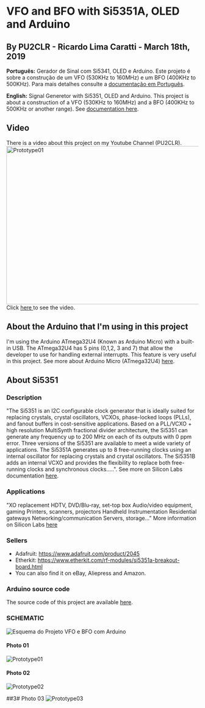 # VFO and BFO with Si5351A, OLED and Arduino

## By PU2CLR - Ricardo Lima Caratti - March 18th, 2019

__Português:__ Gerador de Sinal com Si5341, OLED e Arduino. Este projeto é sobre a construção de um VFO (530KHz to 160MHz) e um BFO (400KHz to 500KHz). Para mais detalhes consulte a <a href="https://github.com/pu2clr/VFO_BFO_OLED_ARDUINO/tree/master/Doc/Pt">documentação em Português</a>. 

__English:__ Signal Generetor with Si5351, OLED and Arduino. This project is about a construction of a VFO (530KHz to 160MHz) and a BFO (400KHz to 500KHz or another range). See <a href="https://github.com/pu2clr/VFO_BFO_OLED_ARDUINO/tree/master/Doc/En">documentation here</a>.


## Video

There is a video about this project on my Youtube Channel (PU2CLR).
 <img src="https://github.com/pu2clr/VFO_BFO_OLED_ARDUINO/blob/master/images/prototype_photo_01.jpg" alt="Prototype01" height="414" width="520">
Click <a href="https://youtu.be/pFDvcIk5EAk"  target="_blank"> here </a> to see the video.

## About the Arduino that I'm using in this project

I'm using the Arduino ATmega32U4 (Known as Arduino Micro) with a built-in USB.  The ATmega32U4 has 5 pins (0,1,2, 3 and 7) that allow the developer to use for handling external interrupts. This feature is very useful in this project. See more about Arduino Micro (ATmega32U4) <a href="https://store.arduino.cc/usa/arduino-micro">here</a>.


## About Si5351

### Description

"The Si5351 is an I2C configurable clock generator that is ideally suited for replacing crystals, crystal oscillators, VCXOs, phase-locked loops (PLLs), and fanout buffers in cost-sensitive applications. Based on a PLL/VCXO + high resolution MultiSynth fractional divider architecture, the Si5351 can generate any frequency up to 200 MHz on each of its outputs with 0 ppm error. Three versions of the Si5351 are available to meet a wide variety of applications. The Si5351A generates up to 8 free-running clocks using an internal oscillator for replacing crystals and crystal oscillators. The Si5351B adds an internal VCXO and provides the flexibility to replace both free-running clocks and synchronous clocks.....". See more on Silicon Labs documentation <a href="https://www.silabs.com/documents/public/data-sheets/Si5351-B.pdf">here</a>.


### Applications 

"XO replacement HDTV, DVD/Blu-ray, set-top box Audio/video equipment, gaming Printers, scanners, projectors Handheld Instrumentation Residential gateways Networking/communication Servers, storage..." 
More information on Silicon Labs <a href="https://www.silabs.com/documents/public/data-sheets/Si5351-B.pdf">here</a>


### Sellers

- Adafruit: https://www.adafruit.com/product/2045 
- Etherkit: https://www.etherkit.com/rf-modules/si5351a-breakout-board.html 
- You can also find it on eBay, Aliepress and Amazon.


### Arduino source code

The source code of this project are available 
<a href="https://github.com/pu2clr/VFO_BFO_OLED_ARDUINO/blob/master/source/si5351_vfobfo.ino">here</a>.


### SCHEMATIC
 <img src="https://github.com/pu2clr/VFO_BFO_OLED_ARDUINO/blob/master/schematic/vfobfo_schematic_fritzing_image.jpg" alt="Esquema do Projeto VFO e BFO com Arduino">

#### Photo 01
 <img src="https://github.com/pu2clr/VFO_BFO_OLED_ARDUINO/blob/master/images/prototype_photo_01.jpg" alt="Prototype01">

#### Photo 02
 <img src="https://github.com/pu2clr/VFO_BFO_OLED_ARDUINO/blob/master/images/prototype_photo_02.jpg" alt="Prototype02">

##3# Photo 03
 <img src="https://github.com/pu2clr/VFO_BFO_OLED_ARDUINO/blob/master/images/prototype_photo_03.jpg" alt="Prototype03">
 
